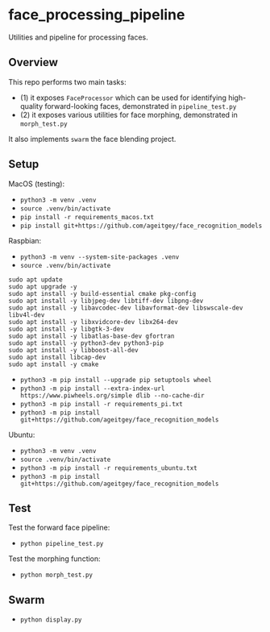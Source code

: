 # face_processing_pipeline

Utilities and pipeline for processing faces.


## Overview

This repo performs two main tasks:

- (1) it exposes `FaceProcessor` which can be used for identifying high-quality forward-looking faces, demonstrated in `pipeline_test.py`
- (2) it exposes various utilities for face morphing, demonstrated in `morph_test.py`

It also implements `swarm` the face blending project.


## Setup

MacOS (testing):

- `python3 -m venv .venv`
- `source .venv/bin/activate`
- `pip install -r requirements_macos.txt`
- `pip install git+https://github.com/ageitgey/face_recognition_models`

Raspbian:

- `python3 -m venv --system-site-packages .venv`
- `source .venv/bin/activate`
```
sudo apt update
sudo apt upgrade -y
sudo apt install -y build-essential cmake pkg-config
sudo apt install -y libjpeg-dev libtiff-dev libpng-dev
sudo apt install -y libavcodec-dev libavformat-dev libswscale-dev libv4l-dev
sudo apt install -y libxvidcore-dev libx264-dev
sudo apt install -y libgtk-3-dev
sudo apt install -y libatlas-base-dev gfortran
sudo apt install -y python3-dev python3-pip
sudo apt install -y libboost-all-dev
sudo apt install libcap-dev
sudo apt install -y cmake
```
- `python3 -m pip install --upgrade pip setuptools wheel`
- `python3 -m pip install --extra-index-url https://www.piwheels.org/simple dlib --no-cache-dir`
- `python3 -m pip install -r requirements_pi.txt`
- `python3 -m pip install git+https://github.com/ageitgey/face_recognition_models`

Ubuntu:

- `python3 -m venv .venv`
- `source .venv/bin/activate`
- `python3 -m pip install -r requirements_ubuntu.txt`
- `python3 -m pip install git+https://github.com/ageitgey/face_recognition_models`


## Test

Test the forward face pipeline:
- `python pipeline_test.py`

Test the morphing function:
- `python morph_test.py`


## Swarm

- `python display.py`
